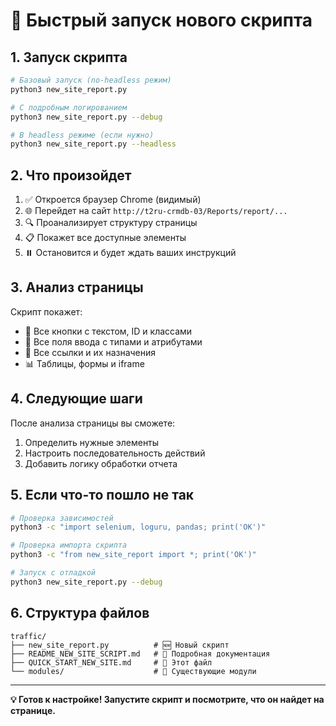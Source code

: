 # 🚀 Быстрый запуск нового скрипта

## 1. Запуск скрипта

```bash
# Базовый запуск (no-headless режим)
python3 new_site_report.py

# С подробным логированием
python3 new_site_report.py --debug

# В headless режиме (если нужно)
python3 new_site_report.py --headless
```

## 2. Что произойдет

1. ✅ Откроется браузер Chrome (видимый)
2. 🌐 Перейдет на сайт `http://t2ru-crmdb-03/Reports/report/...`
3. 🔍 Проанализирует структуру страницы
4. 📋 Покажет все доступные элементы
5. ⏸️ Остановится и будет ждать ваших инструкций

## 3. Анализ страницы

Скрипт покажет:
- 🔘 Все кнопки с текстом, ID и классами
- 📝 Все поля ввода с типами и атрибутами  
- 🔗 Все ссылки и их назначения
- 📊 Таблицы, формы и iframe

## 4. Следующие шаги

После анализа страницы вы сможете:
1. Определить нужные элементы
2. Настроить последовательность действий
3. Добавить логику обработки отчета

## 5. Если что-то пошло не так

```bash
# Проверка зависимостей
python3 -c "import selenium, loguru, pandas; print('OK')"

# Проверка импорта скрипта
python3 -c "from new_site_report import *; print('OK')"

# Запуск с отладкой
python3 new_site_report.py --debug
```

## 6. Структура файлов

```
traffic/
├── new_site_report.py          # 🆕 Новый скрипт
├── README_NEW_SITE_SCRIPT.md   # 📖 Подробная документация
├── QUICK_START_NEW_SITE.md     # 🚀 Этот файл
└── modules/                    # 🔧 Существующие модули
```

---
**💡 Готов к настройке! Запустите скрипт и посмотрите, что он найдет на странице.**
